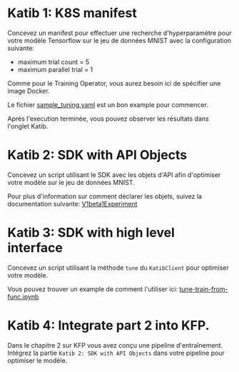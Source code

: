 # Katib 1: K8S manifest

Concevez un manifest pour effectuer une recherche d'hyperparamètre pour votre modèle Tensorflow sur le jeu de données MNIST avec la configuration suivante:

- maximum trial count = 5
- maximum parallel trial = 1

Comme pour le Training Operator, vous aurez besoin ici de spécifier une image Docker.

Le fichier [sample_tuning.yaml](training_operator/sample_tuning.yaml) est un bon example pour commencer.

Après l'execution terminée, vous pouvez observer les résultats dans l'onglet Katib.

# Katib 2: SDK with API Objects

Concevez un script utilisant le SDK avec les objets d'API afin d'optimiser votre modèle sur le jeu de données MNIST.

Pour plus d'information sur comment déclarer les objets, suivez la documentation suivante: [V1beta1Experiment](https://github.com/kubeflow/katib/blob/release-0.15/sdk/python/v1beta1/docs/V1beta1Experiment.md)


# Katib 3: SDK with high level interface

Concevez un script utilisant la méthode `tune` du `KatibClient` pour optimiser votre modèle.

Vous pouvez trouver un example de comment l'utiliser ici: [tune-train-from-func.ipynb](https://github.com/kubeflow/katib/blob/master/examples/v1beta1/sdk/tune-train-from-func.ipynb)

# Katib 4: Integrate part 2 into KFP.

Dans le chapitre 2 sur KFP vous avez conçu une pipeline d'entraînement. Intégrez la partie `Katib 2: SDK with API Objects` dans votre pipeline pour optimiser le modèle.